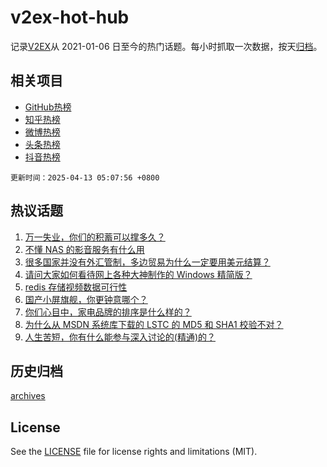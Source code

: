 # v2ex-hot-hub

 记录[V2EX](https://www.v2ex.com/)从 2021-01-06 日至今的热门话题。每小时抓取一次数据，按天[归档](archives)。
 
 ## 相关项目

- [GitHub热榜](https://github.com/snaildev/github-hot-hub)
- [知乎热榜](https://github.com/snaildev/zhihu-hot-hub)
- [微博热榜](https://github.com/snaildev/weibo-hot-hub)
- [头条热榜](https://github.com/snaildev/toutiao-hot-hub)
- [抖音热榜](https://github.com/snaildev/douyin-hot-hub)


 `更新时间：2025-04-13 05:07:56 +0800`

## 热议话题

1. [万一失业，你们的积蓄可以撑多久？](https://www.v2ex.com/t/1124907)
1. [不懂 NAS 的影音服务有什么用](https://www.v2ex.com/t/1124919)
1. [很多国家并没有外汇管制，多边贸易为什么一定要用美元结算？](https://www.v2ex.com/t/1124951)
1. [请问大家如何看待网上各种大神制作的 Windows 精简版？](https://www.v2ex.com/t/1125017)
1. [redis 存储视频数据可行性](https://www.v2ex.com/t/1124922)
1. [国产小屏旗舰，你更钟意哪个？](https://www.v2ex.com/t/1124939)
1. [你们心目中，家电品牌的排序是什么样的？](https://www.v2ex.com/t/1124918)
1. [为什么从 MSDN 系统库下载的 LSTC 的 MD5 和 SHA1 校验不对？](https://www.v2ex.com/t/1124930)
1. [人生苦短，你有什么能参与深入讨论的(精通)的？](https://www.v2ex.com/t/1124974)

## 历史归档

[archives](archives)

## License

See the [LICENSE](LICENSE) file for license rights and limitations (MIT).
